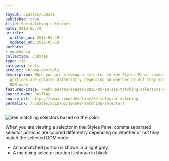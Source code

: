```yaml
---

layout: updates/update
published: true
title: See matching selectors
date: 2015-05-19
article:
  written_on: 2015-05-19
  updated_on: 2015-05-19
authors:
- umarhansa
collection: updates
type: tip
category: tools
product: chrome-devtools
description: When you are viewing a selector in the Styles Pane, comma separated selector
  portions are colored differently depending on whether or not they match the selected
  DOM node.
featured-image: /web/updates/images/2015-05-19-see-matching-selectors-based-on-the-color/selector-matching.gif
source_name: DevTips
source_url: https://umaar.com/dev-tips/34-selector-matching
permalink: /updates/2015/05/19/see-matching-selectors
---
```

<img src="/web/updates/images/2015-05-19-see-matching-selectors-based-on-the-color/selector-matching.gif" alt="See matching selectors based on the color">

When you are viewing a selector in the Styles Pane, comma separated selector portions are colored differently depending on whether or not they match the selected DOM node.

<ul>
<li>An unmatched portion is shown in a light grey.</li>
<li>A matching selector portion is shown in black.</li>
</ul>